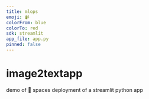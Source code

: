 ```yaml
---
title: mlops
emoji: 📹
colorFrom: blue
colorTo: red
sdk: streamlit
app_file: app.py
pinned: false
---
```


# image2textapp
demo of 🤗 spaces deployment of a streamlit python app
